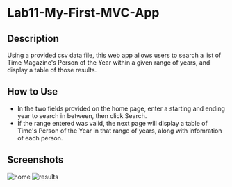 # Lab11-My-First-MVC-App

## Description
Using a provided csv data file, this web app allows users to search a list of Time Magazine's Person of the Year within a given range of years, and display a table of those results.

## How to Use
- In the two fields provided on the home page, enter a starting and ending year to search in between, then click Search.
- If the range entered was valid, the next page will display a table of Time's Person of the Year in that range of years, along with infomration of each person.

## Screenshots
![home]()
![results]()